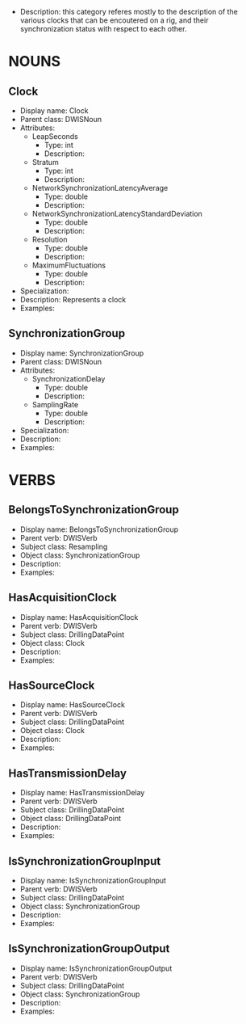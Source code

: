 - Description: this category referes mostly to the description of the various clocks that can be encoutered on a rig, and their synchronization status with respect to each other.

# NOUNS
## Clock <!-- NOUN -->
- Display name: Clock
- Parent class: DWISNoun
- Attributes:
  - LeapSeconds
    - Type: int
    - Description: 
  - Stratum
    - Type: int
    - Description: 
  - NetworkSynchronizationLatencyAverage
    - Type: double
    - Description: 
  - NetworkSynchronizationLatencyStandardDeviation
    - Type: double
    - Description: 
  - Resolution
    - Type: double
    - Description: 
  - MaximumFluctuations
    - Type: double
    - Description: 
- Specialization:
- Description: Represents a clock
- Examples:
## SynchronizationGroup <!-- NOUN -->
- Display name: SynchronizationGroup
- Parent class: DWISNoun
- Attributes:
  - SynchronizationDelay
    - Type: double
    - Description: 
  - SamplingRate
    - Type: double
    - Description: 
- Specialization:
- Description: 
- Examples:


# VERBS
## BelongsToSynchronizationGroup <!-- VERB -->
- Display name: BelongsToSynchronizationGroup
- Parent verb: DWISVerb
- Subject class: Resampling
- Object class: SynchronizationGroup
- Description: 
- Examples: 
## HasAcquisitionClock <!-- VERB -->
- Display name: HasAcquisitionClock
- Parent verb: DWISVerb
- Subject class: DrillingDataPoint
- Object class: Clock
- Description: 
- Examples: 
## HasSourceClock <!-- VERB -->
- Display name: HasSourceClock
- Parent verb: DWISVerb
- Subject class: DrillingDataPoint
- Object class: Clock
- Description: 
- Examples: 
## HasTransmissionDelay <!-- VERB -->
- Display name: HasTransmissionDelay
- Parent verb: DWISVerb
- Subject class: DrillingDataPoint
- Object class: DrillingDataPoint
- Description: 
- Examples: 
## IsSynchronizationGroupInput <!-- VERB -->
- Display name: IsSynchronizationGroupInput
- Parent verb: DWISVerb
- Subject class: DrillingDataPoint
- Object class: SynchronizationGroup
- Description: 
- Examples: 
## IsSynchronizationGroupOutput <!-- VERB -->
- Display name: IsSynchronizationGroupOutput
- Parent verb: DWISVerb
- Subject class: DrillingDataPoint
- Object class: SynchronizationGroup
- Description: 
- Examples: 
